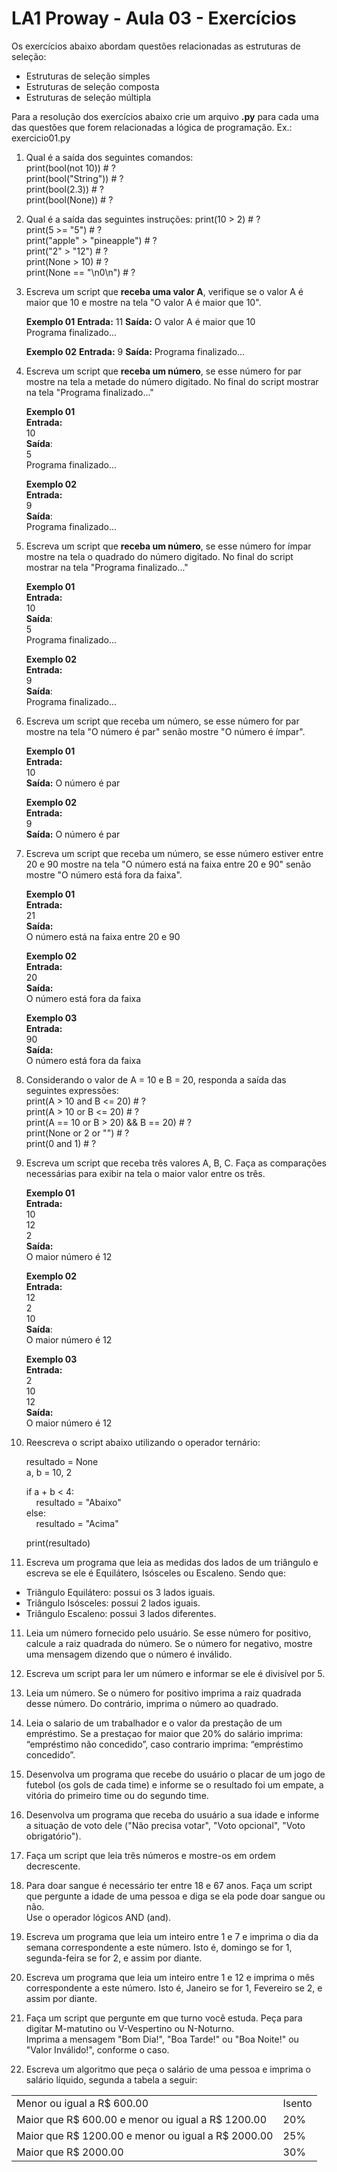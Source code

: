 # LA1 Proway - Aula 03 - Exercícios
Os exercícios abaixo abordam questões relacionadas as estruturas de seleção:

-   Estruturas de seleção simples
-   Estruturas de seleção composta
-   Estruturas de seleção múltipla

Para a resolução dos exercícios abaixo crie um arquivo  **.py**  para cada uma das questões que forem relacionadas a lógica de programação. Ex.: exercicio01.py

1) Qual é a saída dos seguintes comandos:  
print(bool(not 10)) # ?  
print(bool("String")) # ?  
print(bool(2.3)) # ?  
print(bool(None)) # ?  

2) Qual é a saída das seguintes instruções:
print(10 > 2) # ?  
print(5 >= "5") # ?  
print("apple" > "pineapple") # ?  
print("2" > "12") # ?  
print(None > 10) # ?  
print(None == "\n0\n") # ?  

3) Escreva um script que **receba uma valor A**, verifique se o valor A é maior que 10 e
mostre na tela "O valor A é maior que 10".

	**Exemplo 01**
	**Entrada:** 
	11
	**Saída:**
	O valor A é maior que 10  
	Programa finalizado...
	
	**Exemplo 02**
	**Entrada:**
	9
	**Saída:**
	Programa finalizado...

4) Escreva um script que **receba um número**, se esse número for par mostre na tela
a metade do número digitado. No final do script mostrar na tela "Programa finalizado..."

	**Exemplo 01**  
	**Entrada:**  
	10  
	**Saída**:  
	5  
	Programa finalizado...  
	
	**Exemplo 02**  
	**Entrada:**  
	9  
	**Saída**:  
	Programa finalizado...  
	
5) Escreva um script que **receba um número**, se esse número for ímpar mostre na tela
o quadrado do número digitado. No final do script mostrar na tela "Programa finalizado..."

	**Exemplo 01**  
	**Entrada:**  
	10  
	**Saída**:  
	5  
	Programa finalizado...  
	
	**Exemplo 02**  
	**Entrada:**  
	9   
	**Saída**:  
	Programa finalizado...  

6) Escreva um script que receba um número, se esse número for par mostre na tela
"O número é par" senão mostre "O número é ímpar".

	**Exemplo 01**  
	**Entrada:**  
	10  
	**Saída:**
	O número é par  

	**Exemplo 02**  
	**Entrada:**  
	9  
	**Saída:**
	O número é par

7) Escreva um script que receba um número, se esse número estiver entre 20 e 90
mostre na tela "O número está na faixa entre 20 e 90" senão mostre "O número
está fora da faixa".

	**Exemplo 01**  
	**Entrada:**  
	21  
	**Saída:**  
	O número está na faixa entre 20 e 90  
	
	**Exemplo 02**  
	**Entrada:**  
		20  
	**Saída:**  
	 O número está fora da faixa  

	**Exemplo 03**  
	**Entrada:**  
	90  
	**Saída:**  
	O número está fora da faixa  

8) Considerando o valor de A = 10 e B = 20, responda a saída das seguintes expressões:  
print(A > 10 and B <= 20) # ?    
print(A > 10 or B <= 20) # ?  
print(A == 10 or B > 20) && B == 20) # ?  
print(None or 2 or "") # ?  
print(0 and 1) # ?  

9) Escreva um script que receba três valores A, B, C. Faça as comparações necessárias para exibir na tela o maior valor entre os três.

	**Exemplo 01**  
	**Entrada:**  
	10  
	12  
	2  
	**Saída:**  
	O maior número é 12 

	**Exemplo 02**  
	**Entrada:**  
	12  
	2  
	10  
	**Saída**:  
	O maior número é 12  

	**Exemplo 03**  
	**Entrada:**  
	2  
	10  
	12  
	**Saída:**  
	O maior número é 12

9) Reescreva o script abaixo utilizando o operador ternário:

	resultado = None  
	a, b = 10, 2  

	if a + b < 4:  
	&nbsp;&nbsp;&nbsp;&nbsp;resultado = "Abaixo"  
	else:  
	&nbsp;&nbsp;&nbsp;&nbsp;resultado = "Acima"  

	print(resultado)  


10) Escreva um programa que leia as medidas dos lados de um triângulo e
escreva se ele é Equilátero, Isósceles ou Escaleno. Sendo que:
* Triângulo Equilátero: possui os 3 lados iguais.
* Triângulo Isósceles: possui 2 lados iguais.
* Triângulo Escaleno: possui 3 lados diferentes.

11) Leia um número fornecido pelo usuário. Se esse número for positivo, calcule a raiz
quadrada do número. Se o número for negativo, mostre uma mensagem dizendo que o
número é inválido.

12) Escreva um script para ler um número e informar se ele é divisível por 5.

13) Leia um número. Se o número for positivo imprima a raiz quadrada desse número. Do contrário, imprima o número ao quadrado.

14) Leia o salario de um trabalhador e o valor da prestação de um empréstimo. Se a prestaçao
for maior que 20% do salário imprima: “empréstimo não concedido”, caso contrario imprima:
“empréstimo concedido”.

15) Desenvolva um programa que recebe do usuário o placar de um jogo de futebol (os gols de cada time) e informe se o resultado foi um empate, a vitória do primeiro time ou do segundo time.

16) Desenvolva um programa que receba do usuário a sua idade e informe a situação de voto dele ("Não precisa votar", "Voto opcional", "Voto obrigatório").

17) Faça um script que leia três números e mostre-os em ordem decrescente.

18) Para doar sangue é necessário ter entre 18 e 67 anos. Faça um script que pergunte a idade de uma pessoa e diga se ela pode doar sangue ou não.  
Use o operador lógicos AND (and).

19) Escreva um programa que leia um inteiro entre 1 e 7 e imprima o dia da semana correspondente a este número. Isto é, domingo se for 1, segunda-feira se for 2, e assim por diante.

20) Escreva um programa que leia um inteiro entre 1 e 12 e imprima o mês correspondente a este número. Isto é, Janeiro se for 1, Fevereiro se 2, e assim por diante.

21) Faça um script que pergunte em que turno você estuda. Peça para digitar M-matutino ou V-Vespertino ou N-Noturno.  
Imprima a mensagem "Bom Dia!", "Boa Tarde!" ou "Boa Noite!" ou "Valor Inválido!", conforme o caso.

22) Escreva um algoritmo que peça o salário de uma pessoa e imprima o salário líquido, segunda a tabela a seguir:
<table>
	<tr>
		<td>Menor ou igual a R$ 600.00</td>
		<td>Isento</td>
	</tr>
	<tr>
		<td>Maior que R$ 600.00 e menor ou igual a R$ 1200.00</td>
		<td>20%</td>
	</tr>
	<tr>
		<td>Maior que R$ 1200.00 e menor ou igual a R$ 2000.00</td>
		<td>25%</td>
	</tr>
	<tr>
		<td>Maior que R$ 2000.00</td>
		<td>30%</td>
	</tr>
</table>